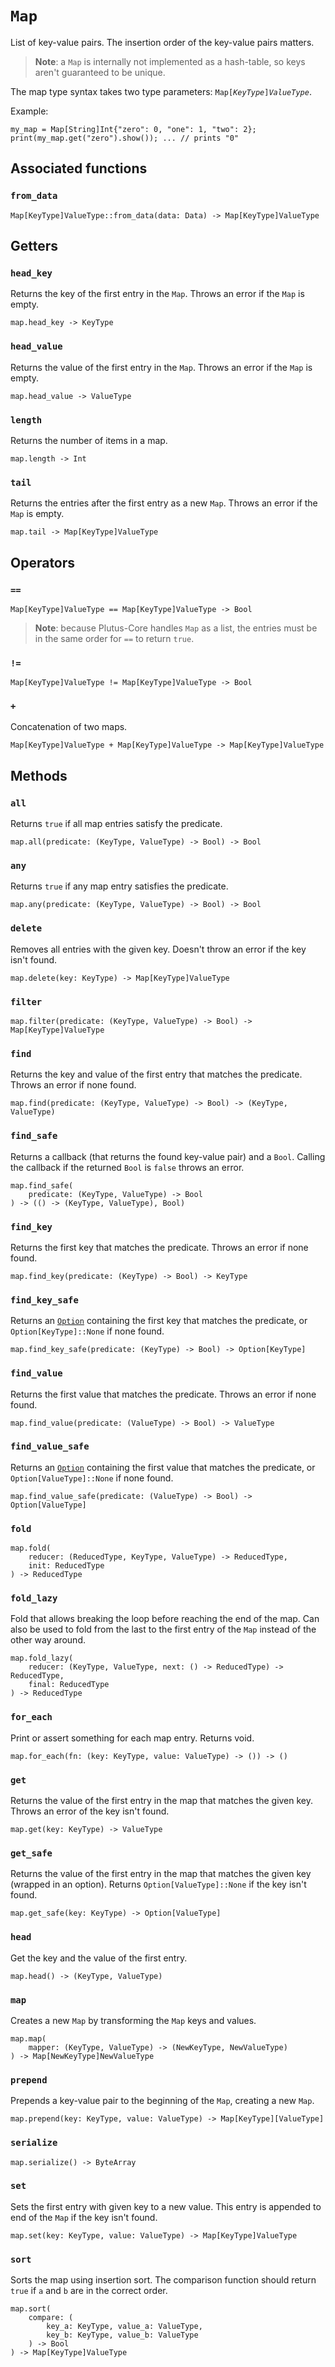 # `Map`

List of key-value pairs. The insertion order of the key-value pairs matters.

> **Note**: a `Map` is internally not implemented as a hash-table, so keys aren't guaranteed to be unique.

The map type syntax takes two type parameters: `Map[`*`KeyType`*`]`*`ValueType`*.

Example:

```helios
my_map = Map[String]Int{"zero": 0, "one": 1, "two": 2};
print(my_map.get("zero").show()); ... // prints "0"
```

## Associated functions

### `from_data`
```helios
Map[KeyType]ValueType::from_data(data: Data) -> Map[KeyType]ValueType
```

## Getters

### `head_key`

Returns the key of the first entry in the `Map`. Throws an error if the `Map` is empty.

```helios
map.head_key -> KeyType
```

### `head_value`

Returns the value of the first entry in the `Map`. Throws an error if the `Map` is empty.

```helios
map.head_value -> ValueType
```

### `length`

Returns the number of items in a map.

```helios
map.length -> Int
```

### `tail`

Returns the entries after the first entry as a new `Map`. Throws an error if the `Map` is empty.

```helios
map.tail -> Map[KeyType]ValueType
```

## Operators

### `==`

```helios
Map[KeyType]ValueType == Map[KeyType]ValueType -> Bool
```

> **Note**: because Plutus-Core handles `Map` as a list, the entries must be in the same order for `==` to return `true`.

### `!=`

```helios
Map[KeyType]ValueType != Map[KeyType]ValueType -> Bool
```

### `+`

Concatenation of two maps.

```helios
Map[KeyType]ValueType + Map[KeyType]ValueType -> Map[KeyType]ValueType
```

## Methods

### `all`

Returns `true` if all map entries satisfy the predicate.

```helios
map.all(predicate: (KeyType, ValueType) -> Bool) -> Bool
```

### `any`

Returns `true` if any map entry satisfies the predicate.

```helios
map.any(predicate: (KeyType, ValueType) -> Bool) -> Bool
```

### `delete`

Removes all entries with the given key. Doesn't throw an error if the key isn't found.

```helios
map.delete(key: KeyType) -> Map[KeyType]ValueType
```

### `filter`

```helios
map.filter(predicate: (KeyType, ValueType) -> Bool) -> Map[KeyType]ValueType
```

### `find`

Returns the key and value of the first entry that matches the predicate. Throws an error if none found.

```helios
map.find(predicate: (KeyType, ValueType) -> Bool) -> (KeyType, ValueType)
```

### `find_safe`

Returns a callback (that returns the found key-value pair) and a `Bool`. Calling the callback if the returned `Bool` is `false` throws an error.

```helios
map.find_safe(
    predicate: (KeyType, ValueType) -> Bool
) -> (() -> (KeyType, ValueType), Bool)
```

### `find_key`

Returns the first key that matches the predicate. Throws an error if none found.

```helios
map.find_key(predicate: (KeyType) -> Bool) -> KeyType
```

### `find_key_safe`

Returns an [`Option`](./option.md) containing the first key that matches the predicate, or `Option[KeyType]::None` if none found.

```helios
map.find_key_safe(predicate: (KeyType) -> Bool) -> Option[KeyType]
```

### `find_value`

Returns the first value that matches the predicate. Throws an error if none found.

```helios
map.find_value(predicate: (ValueType) -> Bool) -> ValueType
```

### `find_value_safe`

Returns an [`Option`](./option.md) containing the first value that matches the predicate, or `Option[ValueType]::None` if none found.

```helios
map.find_value_safe(predicate: (ValueType) -> Bool) -> Option[ValueType]
```

### `fold`

```helios
map.fold(
    reducer: (ReducedType, KeyType, ValueType) -> ReducedType, 
    init: ReducedType
) -> ReducedType
```

### `fold_lazy`

Fold that allows breaking the loop before reaching the end of the map. Can also be used to fold from the last to the first entry of the `Map` instead of the other way around.

```helios
map.fold_lazy(
    reducer: (KeyType, ValueType, next: () -> ReducedType) -> ReducedType,
    final: ReducedType
) -> ReducedType
```

### `for_each`

Print or assert something for each map entry. Returns void.

```helios
map.for_each(fn: (key: KeyType, value: ValueType) -> ()) -> ()
```

### `get`

Returns the value of the first entry in the map that matches the given key. Throws an error of the key isn't found.

```helios
map.get(key: KeyType) -> ValueType
```

### `get_safe`

Returns the value of the first entry in the map that matches the given key (wrapped in an option). Returns `Option[ValueType]::None` if the key isn't found.

```helios
map.get_safe(key: KeyType) -> Option[ValueType]
```

### `head`

Get the key and the value of the first entry.

```helios
map.head() -> (KeyType, ValueType)
```

### `map`

Creates a new `Map` by transforming the `Map` keys and values.

```helios
map.map(
    mapper: (KeyType, ValueType) -> (NewKeyType, NewValueType)
) -> Map[NewKeyType]NewValueType
```

### `prepend`

Prepends a key-value pair to the beginning of the `Map`, creating a new `Map`.

```helios
map.prepend(key: KeyType, value: ValueType) -> Map[KeyType][ValueType]
```

### `serialize`

```helios
map.serialize() -> ByteArray
```

### `set`

Sets the first entry with given key to a new value. This entry is appended to end of the `Map` if the key isn't found.

```helios
map.set(key: KeyType, value: ValueType) -> Map[KeyType]ValueType
```

### `sort`

Sorts the map using insertion sort. The comparison function should return `true` if `a` and `b` are in the correct order.

```helios
map.sort(
    compare: (
        key_a: KeyType, value_a: ValueType, 
        key_b: KeyType, value_b: ValueType
    ) -> Bool
) -> Map[KeyType]ValueType
```